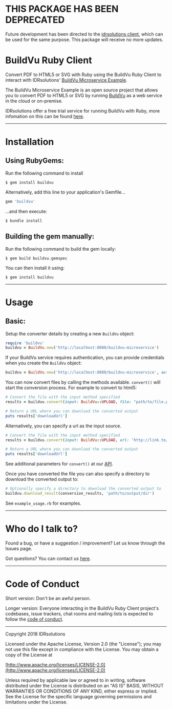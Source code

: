 # THIS PACKAGE HAS BEEN DEPRECATED #
Future development has been directed to the [idrsolutions client](https://github.com/idrsolutions/idrsolutions-ruby-client), which can be used for the same purpose. This package will receive no more updates. 

# BuildVu Ruby Client #

Convert PDF to HTML5 or SVG with Ruby using the BuildVu Ruby Client to interact with IDRsolutions' [BuildVu Microservice Example](https://github.com/idrsolutions/buildvu-microservice-example).

The BuildVu Microservice Example is an open source project that allows you to convert PDF to HTML5 or SVG by running [BuildVu](https://www.idrsolutions.com/buildvu/) as a web service in the cloud or on-premise.

IDRsolutions offer a free trial service for running BuildVu with Ruby, more infomation on this can be found [here](https://www.idrsolutions.com/buildvu/convert-pdf-in-ruby/).

-----

# Installation #

## Using RubyGems: ##

Run the following command to install

    $ gem install buildvu

Alternatively, add this line to your application's Gemfile...

```ruby
gem 'buildvu'
```

...and then execute:

    $ bundle install

## Building the gem manually: ##

Run the following command to build the gem locally:

    $ gem build buildvu.gemspec

You can then install it using:

    $ gem install buildvu  

-----

# Usage #

## Basic: #

Setup the converter details by creating a new `BuildVu` object:
```ruby
require 'buildvu'
buildvu = BuildVu.new('http://localhost:8080/buildvu-microservice')
```

If your BuildVu service requires authentication, you can provide credentials when you create the `BuildVu` object:

```ruby
buildvu = BuildVu.new('http://localhost:8080/buildvu-microservice', auth: {login: 'username', pass: 'password'})
```


You can now convert files by calling the methods available. `convert()` will start the conversion process. For example to convert to html5:
```ruby
# Convert the file with the input method specified
results = buildvu.convert(input: BuildVu::UPLOAD, file: "path/to/file.pdf")

# Return a URL where you can download the converted output
puts results['downloadUrl']
```
Alternatively, you can specify a url as the input source.
```ruby
# Convert the file with the input method specified
results = buildvu.convert(input: BuildVu::UPLOAD, url: 'http://link.to/file.pdf')

# Return a URL where you can download the converted output
puts results['downloadUrl']
```
See additional parameters for `convert()` at our [API](https://github.com/idrsolutions/buildvu-microservice-example/blob/master/API.md).
 
Once you have converted the file you can also specify a directory to download the converted output to:
```ruby
# Optionally specify a directory to download the converted output to
buildvu.download_result(conversion_results, 'path/to/output/dir')
```

See `example_usage.rb` for examples.

-----

# Who do I talk to? #

Found a bug, or have a suggestion / improvement? Let us know through the Issues page.

Got questions? You can contact us [here](https://idrsolutions.zendesk.com/hc/en-us/requests/new).

-----

# Code of Conduct #

Short version: Don't be an awful person.

Longer version: Everyone interacting in the BuildVu Ruby Client project's codebases, issue trackers, chat rooms and mailing lists is expected to follow the [code of conduct](CODE_OF_CONDUCT.md).  

-----
Copyright 2018 IDRsolutions

Licensed under the Apache License, Version 2.0 (the "License");
you may not use this file except in compliance with the License.
You may obtain a copy of the License at

[http://www.apache.org/licenses/LICENSE-2.0](http://www.apache.org/licenses/LICENSE-2.0)

Unless required by applicable law or agreed to in writing, software
distributed under the License is distributed on an "AS IS" BASIS,
WITHOUT WARRANTIES OR CONDITIONS OF ANY KIND, either express or implied.
See the License for the specific language governing permissions and
limitations under the License.
